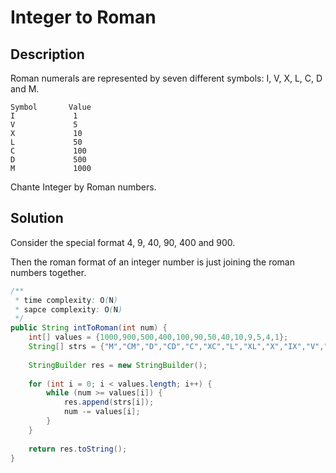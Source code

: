 # Integer to Roman

## Description

Roman numerals are represented by seven different symbols: I, V, X, L, C, D and M.

```
Symbol       Value
I             1
V             5
X             10
L             50
C             100
D             500
M             1000
```
Chante Integer by Roman numbers.

## Solution

Consider the special format 4, 9, 40, 90, 400 and 900. 

Then the roman format of an integer number is just joining the roman numbers together.

```java
/**
 * time complexity: O(N)
 * sapce complexity: O(N)
 */
public String intToRoman(int num) {
    int[] values = {1000,900,500,400,100,90,50,40,10,9,5,4,1};
    String[] strs = {"M","CM","D","CD","C","XC","L","XL","X","IX","V","IV","I"};
    
    StringBuilder res = new StringBuilder();
    
    for (int i = 0; i < values.length; i++) {
        while (num >= values[i]) {
            res.append(strs[i]);
            num -= values[i];
        }
    }
    
    return res.toString();
}
```





